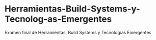 # Herramientas-Build-Systems-y-Tecnolog-as-Emergentes
Examen final de Herramientas, Build Systems y Tecnologías Emergentes
